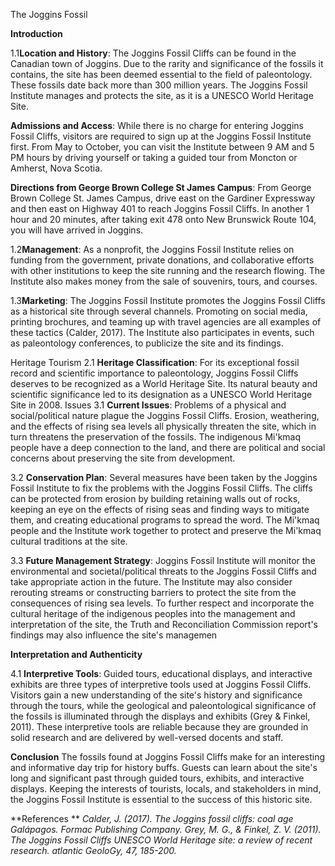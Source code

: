 The Joggins Fossil 

**Introduction** 

1.1**Location and History**: The Joggins Fossil Cliffs can be found in the Canadian town of Joggins. Due to the rarity and significance of the fossils it contains, the site has been deemed essential to the field of paleontology. These fossils date back more than 300 million years. The Joggins Fossil Institute manages and protects the site, as it is a UNESCO World Heritage Site.
 
**Admissions and Access**: While there is no charge for entering Joggins Fossil Cliffs, visitors are required to sign up at the Joggins Fossil Institute first. From May to October, you can visit the Institute between 9 AM and 5 PM hours by driving yourself or taking a guided tour from Moncton or Amherst, Nova Scotia.

**Directions from George Brown College St James Campus**: From George Brown College St. James Campus, drive east on the Gardiner Expressway and then east on Highway 401 to reach Joggins Fossil Cliffs. In another 1 hour and 20 minutes, after taking exit 478 onto New Brunswick Route 104, you will have arrived in Joggins.

1.2**Management**: As a nonprofit, the Joggins Fossil Institute relies on funding from the government, private donations, and collaborative efforts with other institutions to keep the site running and the research flowing. The Institute also makes money from the sale of souvenirs, tours, and courses.

1.3**Marketing**: The Joggins Fossil Institute promotes the Joggins Fossil Cliffs as a historical site through several channels. Promoting on social media, printing brochures, and teaming up with travel agencies are all examples of these tactics (Calder, 2017). The Institute also participates in events, such as paleontology conferences, to publicize the site and its findings.
 
Heritage Tourism
    2.1 **Heritage Classification**: For its exceptional fossil record and scientific importance to paleontology, Joggins Fossil Cliffs deserves to be recognized as a World Heritage Site. Its natural beauty and scientific significance led to its designation as a UNESCO World Heritage Site in 2008.
Issues
    3.1 **Current Issues**: Problems of a physical and social/political nature plague the Joggins Fossil Cliffs. Erosion, weathering, and the effects of rising sea levels all physically threaten the site, which in turn threatens the preservation of the fossils. The indigenous Mi'kmaq people have a deep connection to the land, and there are political and social concerns about preserving the site from development.
    
3.2 **Conservation Plan**: Several measures have been taken by the Joggins Fossil Institute to fix the problems with the Joggins Fossil Cliffs. The cliffs can be protected from erosion by building retaining walls out of rocks, keeping an eye on the effects of rising seas and finding ways to mitigate them, and creating educational programs to spread the word. The Mi'kmaq people and the Institute work together to protect and preserve the Mi'kmaq cultural traditions at the site.

3.3 **Future Management Strategy**: Joggins Fossil Institute will monitor the environmental and societal/political threats to the Joggins Fossil Cliffs and take appropriate action in the future. The Institute may also consider rerouting streams or constructing barriers to protect the site from the consequences of rising sea levels. To further respect and incorporate the cultural heritage of the indigenous peoples into the management and interpretation of the site, the Truth and Reconciliation Commission report's findings may also influence the site's managemen

**Interpretation and Authenticity**
      
   4.1 **Interpretive Tools**: Guided tours, educational displays, and interactive exhibits are three types of interpretive tools used at Joggins Fossil Cliffs. Visitors gain a new understanding of the site's history and significance through the tours, while the geological and paleontological significance of the fossils is illuminated through the displays and exhibits (Grey & Finkel, 2011). These interpretive tools are reliable because they are grounded in solid research and are delivered by well-versed docents and staff.
    
 **Conclusion**
The fossils found at Joggins Fossil Cliffs make for an interesting and informative day trip for history buffs. Guests can learn about the site's long and significant past through guided tours, exhibits, and interactive displays. Keeping the interests of tourists, locals, and stakeholders in mind, the Joggins Fossil Institute is essential to the success of this historic site.

 **References **
_Calder, J. (2017). The Joggins fossil cliffs: coal age Galápagos. Formac Publishing Company.
Grey, M. G., & Finkel, Z. V. (2011). The Joggins Fossil Cliffs UNESCO World Heritage site: a review of recent research. atlantic GeoloGy, 47, 185-200._



